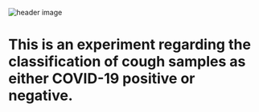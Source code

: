 ![header image](https://drive.google.com/uc?export=download&id=17FpLT5aqpIRNjivHYBQe_DmEDSMfbtn4)

# This is an experiment regarding the classification of cough samples as either COVID-19 positive or negative. 
